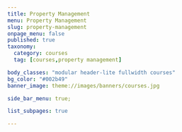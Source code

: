 ```yaml
---
title: Property Management
menu: Property Management
slug: property-management
onpage_menu: false
published: true
taxonomy:
  category: courses
  tag: [courses,property management]

body_classes: "modular header-lite fullwidth courses"
bg_color: "#002b49"
banner_image: theme://images/banners/courses.jpg

side_bar_menu: true;

list_subpages: true

---
```

